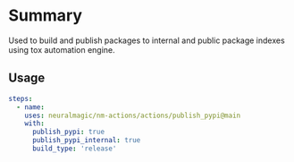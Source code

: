 # Summary

Used to build and publish packages to internal and public package indexes using tox automation engine.

## Usage

```yaml
steps:
  - name:
    uses: neuralmagic/nm-actions/actions/publish_pypi@main
    with:
      publish_pypi: true
      publish_pypi_internal: true
      build_type: 'release'
```
